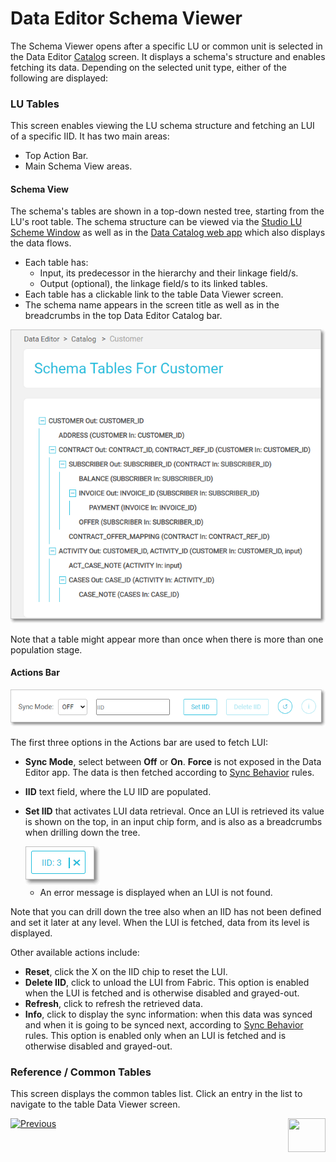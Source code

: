 # Data Editor Schema Viewer

The Schema Viewer opens after a specific LU or common unit is selected in the Data Editor [Catalog](04_data_editor_overview.md#catalog-screen) screen. It 
displays a schema's structure and enables fetching its data. Depending on the selected unit type, either of the following are displayed:

### LU Tables

This screen enables viewing the LU schema structure and fetching an LUI of a specific IID. It has two main areas:
- Top Action Bar.
- Main Schema View areas.

#### Schema View

The schema's tables are shown in a top-down nested tree, starting from the LU's root table. The schema structure can be viewed via the [Studio LU Scheme Window](/articles/03_logical_units/03_LU_schema_window.md#logical-unit-lu-schema) as well as in the [Data Catalog web app](/33_data_catalog/01_data_catalog_overview.md) which also displays the data flows. 

* Each table has:
  * Input, its predecessor in the hierarchy and their linkage field/s.
  * Output (optional), the linkage field/s to its linked tables. 
* Each table has a clickable link to the table Data Viewer screen.
* The schema name appears in the screen title as well as in the breadcrumbs in the top Data Editor Catalog bar.  

<img src="images/30_dataeditor_02.png" alt="Data Editor Catalog" />

 Note that a table might appear more than once when there is more than one population stage.



#### Actions Bar


<img src="images/30_dataeditor_03.png" alt="Data Editor Catalog" />

 The first three options in the Actions bar are used to fetch LUI:

* **Sync Mode**, select between **Off** or **On**. **Force** is not exposed in the Data Editor app. The data is then fetched according to [Sync Behavior](/articles/14_sync_LU_instance/10_sync_behavior_summary.md#sync-behavior---summary-table) rules.

* **IID** text field, where the LU IID are populated.

* **Set IID** that activates LUI data retrieval. Once an LUI is retrieved its value is shown on the top, in an input chip form, and is also as a breadcrumbs when drilling down the tree. 
  
    <img src="images/30_dataeditor_chip_icon.PNG" alt="chip" />
  
  * An error message is displayed when an LUI is not found.



Note that you can drill down the tree also when an IID has not been defined and set it later at any level. When the LUI is fetched, data from its level is displayed. 

Other available actions include:

* **Reset**, click the X on the IID chip to reset the LUI. 
* **Delete IID**, click to unload the LUI from Fabric. This option is enabled when the LUI is fetched and is otherwise disabled and grayed-out.
* **Refresh**, click to refresh the retrieved data.
* **Info**, click to display the sync information: when this data was synced and when it is going to be synced next, according to [Sync Behavior](/articles/14_sync_LU_instance/10_sync_behavior_summary.md#sync-behavior---summary-table) rules. This option is enabled only when an LUI is fetched and is otherwise disabled and grayed-out.



### Reference / Common Tables 

 This screen displays the common tables list. Click an entry in the list to navigate to the table Data Viewer screen.



[![Previous](/articles/images/Previous.png)](04_data_editor_overview.md)[<img align="right" width="60" height="54" src="/articles/images/Next.png">](06_data_table_editor.md) 
